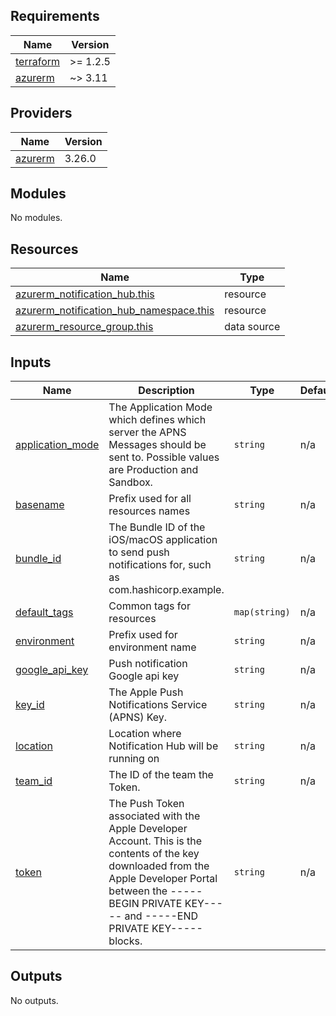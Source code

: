<!-- BEGIN_TF_DOCS -->
## Requirements

| Name | Version |
|------|---------|
| <a name="requirement_terraform"></a> [terraform](#requirement\_terraform) | >= 1.2.5 |
| <a name="requirement_azurerm"></a> [azurerm](#requirement\_azurerm) | ~> 3.11 |

## Providers

| Name | Version |
|------|---------|
| <a name="provider_azurerm"></a> [azurerm](#provider\_azurerm) | 3.26.0 |

## Modules

No modules.

## Resources

| Name | Type |
|------|------|
| [azurerm_notification_hub.this](https://registry.terraform.io/providers/hashicorp/azurerm/latest/docs/resources/notification_hub) | resource |
| [azurerm_notification_hub_namespace.this](https://registry.terraform.io/providers/hashicorp/azurerm/latest/docs/resources/notification_hub_namespace) | resource |
| [azurerm_resource_group.this](https://registry.terraform.io/providers/hashicorp/azurerm/latest/docs/data-sources/resource_group) | data source |

## Inputs

| Name | Description | Type | Default | Required |
|------|-------------|------|---------|:--------:|
| <a name="input_application_mode"></a> [application\_mode](#input\_application\_mode) | The Application Mode which defines which server the APNS Messages should be sent to. Possible values are Production and Sandbox. | `string` | n/a | yes |
| <a name="input_basename"></a> [basename](#input\_basename) | Prefix used for all resources names | `string` | n/a | yes |
| <a name="input_bundle_id"></a> [bundle\_id](#input\_bundle\_id) | The Bundle ID of the iOS/macOS application to send push notifications for, such as com.hashicorp.example. | `string` | n/a | yes |
| <a name="input_default_tags"></a> [default\_tags](#input\_default\_tags) | Common tags for resources | `map(string)` | n/a | yes |
| <a name="input_environment"></a> [environment](#input\_environment) | Prefix used for environment name | `string` | n/a | yes |
| <a name="input_google_api_key"></a> [google\_api\_key](#input\_google\_api\_key) | Push notification Google api key | `string` | n/a | yes |
| <a name="input_key_id"></a> [key\_id](#input\_key\_id) | The Apple Push Notifications Service (APNS) Key. | `string` | n/a | yes |
| <a name="input_location"></a> [location](#input\_location) | Location where Notification Hub will be running on | `string` | n/a | yes |
| <a name="input_team_id"></a> [team\_id](#input\_team\_id) | The ID of the team the Token. | `string` | n/a | yes |
| <a name="input_token"></a> [token](#input\_token) | The Push Token associated with the Apple Developer Account. This is the contents of the key downloaded from the Apple Developer Portal between the -----BEGIN PRIVATE KEY----- and -----END PRIVATE KEY----- blocks. | `string` | n/a | yes |

## Outputs

No outputs.
<!-- END_TF_DOCS -->